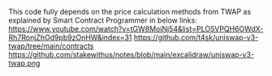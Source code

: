 This code fully depends on the price calculation methods from TWAP as explained by Smart Contract Programmer in below links:
https://www.youtube.com/watch?v=tGW8MoiNj54&list=PLO5VPQH6OWdX-Rh7RonjZhOd9pb9zOnHW&index=31
https://github.com/t4sk/uniswap-v3-twap/tree/main/contracts
https://github.com/stakewithus/notes/blob/main/excalidraw/uniswap-v3-twap.png